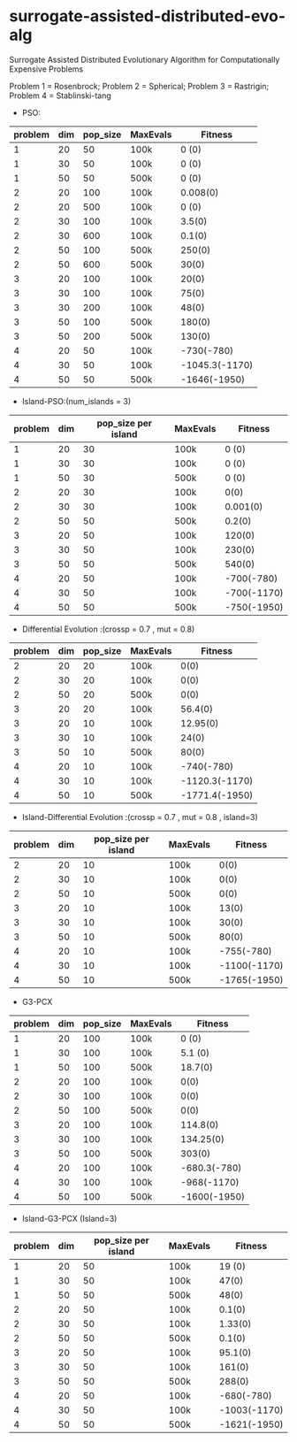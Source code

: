 # surrogate-assisted-distributed-evo-alg
Surrogate Assisted Distributed Evolutionary Algorithm for Computationally Expensive Problems 

Problem 1 = Rosenbrock;
Problem 2 = Spherical;
Problem 3 = Rastrigin;
Problem 4 = Stablinski-tang

* PSO:

|problem |   dim   | pop_size  | MaxEvals | Fitness  |
|--------|---------|-----------|----------|----------|
|1       |   20    |   50      |  100k    |   0 (0)  |
|1       |   30    |   50      |  100k    |   0 (0)  |
|1       |   50    |   50      |  500k    |   0 (0)  |
|2       |   20    |   100     |  100k    |  0.008(0)|
|2       |   20    |   500     |  100k    |  0 (0)   |
|2       |   30    |   100     |  100k    |  3.5(0)  |
|2       |   30    |   600     |  100k    |  0.1(0)  |
|2       |   50    |   100     |  500k    |  250(0)  |
|2       |   50    |   600     |  500k    |  30(0)   |
|3       |   20    |   100     |  100k    |   20(0)  |
|3       |   30    |   100     |  100k    |   75(0)  |
|3       |   30    |   200     |  100k    |   48(0)  |
|3       |   50    |   100     |  500k    |   180(0) |
|3       |   50    |   200     |  500k    |   130(0) |
|4       |   20    |   50      |  100k    |  -730(-780)      |
|4       |   30    |   50      |  100k    |  -1045.3(-1170)  |
|4       |   50    |   50      |  500k    |  -1646(-1950)    |


* Island-PSO:(num_islands = 3)

|problem |   dim   | pop_size per island  | MaxEvals | Fitness  |
|--------|---------|-----------|----------|----------|
|1       |   20    |   30      |  100k    |   0 (0)  |
|1       |   30    |   30      |  100k    |   0 (0)  |
|1       |   50    |   30      |  500k    |   0 (0)  |
|2       |   20    |   30      |  100k    |   0(0)   |
|2       |   30    |   30      |  100k    |   0.001(0)|
|2       |   50    |   50      |  500k    |   0.2(0) |
|3       |   20    |   50      |  100k    |  120(0)  |
|3       |   30    |   50      |  100k    |  230(0)  |
|3       |   50    |   50      |  500k    |  540(0)  |
|4       |   20    |   50      |  100k    |  -700(-780)      |
|4       |   30    |   50      |  100k    |  -700(-1170)  |
|4       |   50    |   50      |  500k    |  -750(-1950)    |



 * Differential Evolution :(crossp = 0.7 , mut = 0.8)
 
|problem |   dim   | pop_size  | MaxEvals | Fitness  |
|--------|---------|-----------|----------|----------|
|2       |   20    |   20      |  100k    |  0(0)    |
|2       |   30    |   20     |  100k    |  0(0)  |
|2       |   50    |   20     |  500k    |  0(0)  |
|3       |   20    |   20     |  100k    |   56.4(0)  |
|3       |   20    |   10     |  100k    |   12.95(0)  |
|3       |   30    |   10     |  100k    |   24(0)  |
|3       |   50    |   10     |  500k    |   80(0) |
|4       |   20    |   10      |  100k    |  -740(-780)      |
|4       |   30    |   10      |  100k    |  -1120.3(-1170)  |
|4       |   50    |   10      |  500k    |  -1771.4(-1950)    |

* Island-Differential Evolution :(crossp = 0.7 , mut = 0.8 , island=3)

|problem |   dim   | pop_size per island | MaxEvals | Fitness  |
|--------|---------|-----------|----------|----------|
|2       |   20    |   10      |  100k    |  0(0)    |
|2       |   30    |   10     |  100k    |  0(0)  |
|2       |   50    |   10     |  500k    |  0(0)  |
|3       |   20    |   10     |  100k    |   13(0)  |
|3       |   30    |   10     |  100k    |   30(0)  |
|3       |   50    |   10     |  500k    |   80(0) |
|4       |   20    |   10      |  100k    |  -755(-780)      |
|4       |   30    |   10      |  100k    |  -1100(-1170)  |
|4       |   50    |   10      |  500k    |  -1765(-1950)    |
 
 * G3-PCX
 
|problem |   dim   | pop_size  | MaxEvals | Fitness  |
|--------|---------|-----------|----------|----------|
|1       |   20    |   100      |  100k    |   0 (0)  |
|1       |   30    |   100      |  100k    |   5.1 (0)  |
|1       |   50    |   100      |  500k    |   18.7(0)  |
|2       |   20    |   100     |  100k    |  0(0)|
|2       |   30    |   100     |  100k    |  0(0)  |
|2       |   50    |   100     |  500k    |  0(0)  |
|3       |   20    |   100     |  100k    |   114.8(0)  |
|3       |   30    |   100     |  100k    |   134.25(0)  |
|3       |   50    |   100     |  500k    |   303(0) |
|4       |   20    |   100      |  100k    |  -680.3(-780)      |
|4       |   30    |   100      |  100k    |  -968(-1170)  |
|4       |   50    |   100      |  500k    |  -1600(-1950)    |

* Island-G3-PCX (Island=3)

|problem |   dim   | pop_size per island  | MaxEvals | Fitness  |
|--------|---------|-----------|----------|----------|
|1       |   20    |   50      |  100k    |   19 (0)  |
|1       |   30    |   50      |  100k    |   47(0)  |
|1       |   50    |   50      |  500k    |   48(0)  |
|2       |   20    |   50      |  100k    |   0.1(0)   |
|2       |   30    |   50      |  100k    |   1.33(0)|
|2       |   50    |   50      |  500k    |   0.1(0) |
|3       |   20    |   50      |  100k    |  95.1(0)  |
|3       |   30    |   50      |  100k    |  161(0)  |
|3       |   50    |   50      |  500k    |  288(0)  |
|4       |   20    |   50      |  100k    |  -680(-780)      |
|4       |   30    |   50      |  100k    |  -1003(-1170)  |
|4       |   50    |   50      |  500k    |  -1621(-1950)    |
